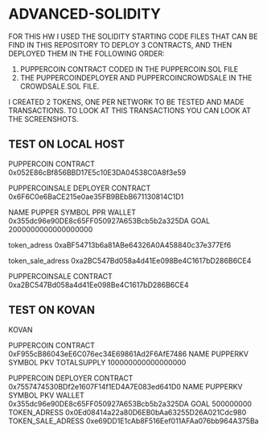 # ADVANCED-SOLIDITY

FOR THIS HW I USED THE SOLIDITY STARTING CODE FILES THAT CAN BE FIND IN THIS REPOSITORY TO DEPLOY 3 CONTRACTS, AND THEN DEPLOYED THEM IN THE FOLLOWING ORDER: 
1. PUPPERCOIN CONTRACT CODED IN THE PUPPERCOIN.SOL FILE
2. THE PUPPERCOINDEPLOYER AND PUPPERCOINCROWDSALE IN THE CROWDSALE.SOL FILE.

I CREATED 2 TOKENS, ONE PER NETWORK TO BE TESTED AND MADE TRANSACTIONS. TO LOOK AT THIS TRANSACTIONS YOU CAN LOOK AT THE SCREENSHOTS.

## TEST ON LOCAL HOST
PUPPERCOIN CONTRACT 0x052E86cBf856BBD17E5c10E3DA04538C0A8f3e59

PUPPERCOINSALE DEPLOYER CONTRACT 0x6F6C0e6BaCE215e0ae35FB9BEbB671130814C1D1

NAME PUPPER
SYMBOL PPR
WALLET 0x355dc96e90DE8c65FF050927A653Bcb5b2a325DA
GOAL 2000000000000000000

token_adress 0xaBF54713b6a81ABe64326A0A458840c37e377Ef6

token_sale_adress 0xa2BC547Bd058a4d41Ee098Be4C1617bD286B6CE4

PUPPERCOINSALE CONTRACT 0xa2BC547Bd058a4d41Ee098Be4C1617bD286B6CE4

## TEST ON KOVAN 
KOVAN 

PUPPERCOIN CONTRACT 0xF955cB86043eE6C076ec34E69861Ad2F6AfE7486
NAME PUPPERKV
SYMBOL PKV
TOTALSUPPLY 100000000000000000

PUPPERCOIN DEPLOYER CONTRACT 0x7557474530BDf2e1607F14f1ED4A7E083ed641D0
NAME PUPPERKV
SYMBOL PKV
WALLET 0x355dc96e90DE8c65FF050927A653Bcb5b2a325DA
GOAL 500000000
TOKEN_ADRESS 0x0Ed08414a22a80D6EB0bAa63255D26A021Cdc980
TOKEN_SALE_ADRESS 0xe69DD1E1cAb8F516Eef011AFAa076bb964A375Ba
